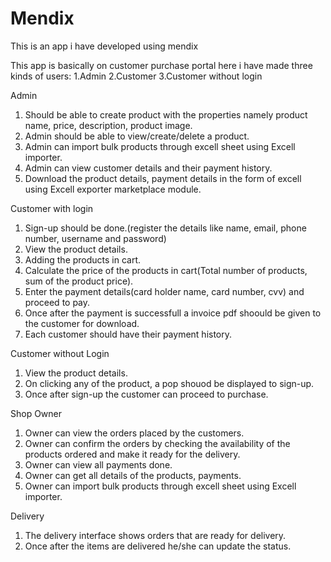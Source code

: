 # Mendix
This is an app i have developed using mendix

This app is basically on customer purchase portal here i have made three kinds of users:
1.Admin
2.Customer
3.Customer without login

Admin
1. Should be able to create product with the properties namely product name, price, description, product image.
2. Admin should be able to view/create/delete a product.
3. Admin can import bulk products through excell sheet using Excell importer.
4. Admin can view customer details and their payment history.
5. Download the product details, payment details in the form of excell using Excell exporter marketplace module.

Customer with login
1. Sign-up should be done.(register the details like name, email, phone number, username and password)
2. View the product details.
3. Adding the products in cart.
4. Calculate the price of the products in cart(Total number of products, sum of the product price).
5. Enter the payment details(card holder name, card number, cvv) and proceed to pay.
6. Once after the payment is successfull a invoice pdf shoould be given to the customer for download.
7. Each customer should have their payment history.


Customer without Login 
1. View the product details.
2. On clicking any of the product, a pop shouod be displayed to sign-up.
3. Once after sign-up the customer can proceed to purchase.

Shop Owner
1. Owner can view the orders placed by the customers.
2. Owner can confirm the orders by checking the availability of the products ordered and make it ready for the delivery.
3. Owner can view all payments done. 
4. Owner can get all details of the products, payments.
5. Owner can import bulk products through excell sheet using Excell importer.


Delivery
1. The delivery interface shows orders that are ready for delivery.
2. Once after the items are delivered he/she can update the status.


